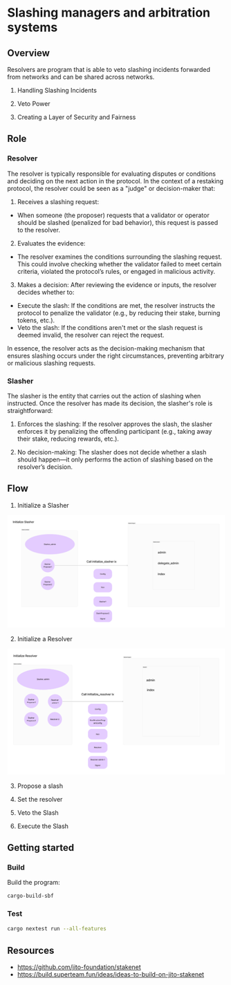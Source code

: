 # Slashing managers and arbitration systems

## Overview

Resolvers are program that is able to veto slashing incidents forwarded from networks and can be shared across networks.

1. Handling Slashing Incidents

2. Veto Power

3. Creating a Layer of Security and Fairness

## Role

### Resolver

The resolver is typically responsible for evaluating disputes or conditions and deciding on the next action in the protocol. In the context of a restaking protocol, the resolver could be seen as a "judge" or decision-maker that:

1. Receives a slashing request: 
- When someone (the proposer) requests that a validator or operator should be slashed (penalized for bad behavior), this request is passed to the resolver.

2. Evaluates the evidence: 
- The resolver examines the conditions surrounding the slashing request. This could involve checking whether the validator failed to meet certain criteria, violated the protocol’s rules, or engaged in malicious activity.

3. Makes a decision: After reviewing the evidence or inputs, the resolver decides whether to:
- Execute the slash: If the conditions are met, the resolver instructs the protocol to penalize the validator (e.g., by reducing their stake, burning tokens, etc.).
- Veto the slash: If the conditions aren't met or the slash request is deemed invalid, the resolver can reject the request.

In essence, the resolver acts as the decision-making mechanism that ensures slashing occurs under the right circumstances, preventing arbitrary or malicious slashing requests.

### Slasher

The slasher is the entity that carries out the action of slashing when instructed. Once the resolver has made its decision, the slasher's role is straightforward:

1. Enforces the slashing:
If the resolver approves the slash, the slasher enforces it by penalizing the offending participant (e.g., taking away their stake, reducing rewards, etc.).

2. No decision-making:
The slasher does not decide whether a slash should happen—it only performs the action of slashing based on the resolver’s decision.

## Flow

1. Initialize a Slasher

![initialize_slasher](./docs/initialize_slasher.png)

2. Initialize a Resolver

![initialize_resolver](./docs/initialize_resolver.png)

3. Propose a slash

4. Set the resolver

5. Veto the Slash

6. Execute the Slash

## Getting started

### Build
Build the program: 
```bash
cargo-build-sbf
```

### Test
```bash
cargo nextest run --all-features
```

## Resources
- https://github.com/jito-foundation/stakenet
- https://build.superteam.fun/ideas/ideas-to-build-on-jito-stakenet
